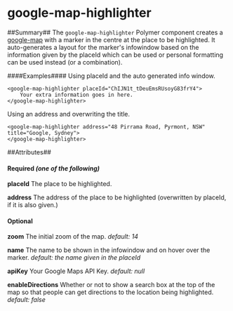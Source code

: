 google-map-highlighter
=====
##Summary##
The `google-map-highlighter` Polymer component creates a  [google-map](https://github.com/GoogleWebComponents/google-map) with a marker in the centre at the place to be highlighted.
It auto-generates a layout for the marker's infowindow based on the information given by the placeId which can be used or personal formatting can be used instead (or a combination).


####Examples####
Using placeId and the auto generated info window.
```
<google-map-highlighter placeId="ChIJN1t_tDeuEmsRUsoyG83frY4">
	Your extra information goes in here.
</google-map-highlighter>
```

Using an address and overwriting the title.
```
<google-map-highlighter address="48 Pirrama Road, Pyrmont, NSW" title="Google, Sydney">
</google-map-highlighter>
```
##Attributes##
#### Required *(one of the following)* ####

**placeId** The place to be highlighted.

**address** The address of the place to be highlighted (overwritten by placeId, if it is also given.)

#### Optional ####

**zoom**
  The initial zoom of the map.
  *default: 14*
  
**name**
  The name to be shown in the infowindow and on hover over the marker.
  *default: the name given in the placeId*
  
**apiKey**
  Your Google Maps API Key.
  *default: null*
  
**enableDirections**
  Whether or not to show a search box at the top of the map so that people can get directions to the location being highlighted.
  *default: false*

